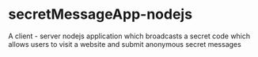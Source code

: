 # secretMessageApp-nodejs
A client - server nodejs application which broadcasts a secret code which allows users to visit a website and submit anonymous secret messages
